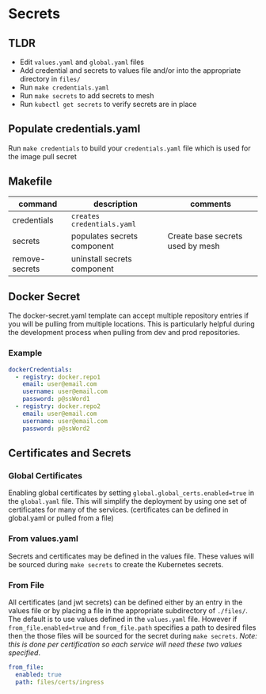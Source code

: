 # Secrets

## TLDR

- Edit `values.yaml` and `global.yaml` files
- Add credential and secrets to values file and/or into the appropriate directory in `files/`
- Run `make credentials.yaml`
- Run `make secrets` to add secrets to mesh
- Run `kubectl get secrets` to verify secrets are in place

## Populate credentials.yaml

Run `make credentials` to build your `credentials.yaml` file which is used for the image pull secret

## Makefile

| command        | description                 | comments                         |
| -------------- | --------------------------- | -------------------------------- |
| credentials    | `creates credentials.yaml`  |                                  |
| secrets        | populates secrets component | Create base secrets used by mesh |
| remove-secrets | uninstall secrets component |                                  |

## Docker Secret

The docker-secret.yaml template can accept multiple repository entries if you will be pulling from multiple locations.  This is particularly helpful during the development process when pulling from dev and prod repositories.

### Example

```yaml
dockerCredentials:
  - registry: docker.repo1
    email: user@email.com
    username: user@email.com
    password: p@ssWord1
  - registry: docker.repo2
    email: user@email.com
    username: user@email.com
    password: p@ssWord2
```

## Certificates and Secrets

### Global Certificates

Enabling global certificates by setting `global.global_certs.enabled=true` in the `global.yaml` file.  This will simplify the deployment by using one set of certificates for many of the services. (certificates can be defined in global.yaml or pulled from a file)

### From values.yaml

Secrets and certificates may be defined in the values file.  These values will be sourced during `make secrets` to create the Kubernetes secrets.

### From File

All certificates (and jwt secrets) can be defined either by an entry in the values file or by placing a file in the appropriate subdirectory of `./files/`.  The default is to use values defined in the `values.yaml` file.  However if `from_file.enabled=true` and `from_file.path` specifies a path to desired files then the those files will be sourced for the secret during `make secrets`.  *Note: this is done per certification so each service will need these two values specified*.

```yaml
from_file:
  enabled: true
  path: files/certs/ingress
```
